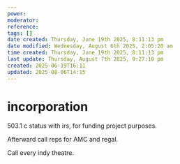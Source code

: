 ```yaml
---
power: 
moderator: 
reference: 
tags: []
date created: Thursday, June 19th 2025, 8:11:13 pm
date modified: Wednesday, August 6th 2025, 2:05:20 am
time created: Thursday, June 19th 2025, 8:11:13 pm
last update: Thursday, August 7th 2025, 9:27:10 pm
created: 2025-06-19T16:11
updated: 2025-08-06T14:15
---
```


# incorporation
503.1 c status with irs, for funding project purposes.

Afterward call reps for AMC and regal.

Call every indy theatre.